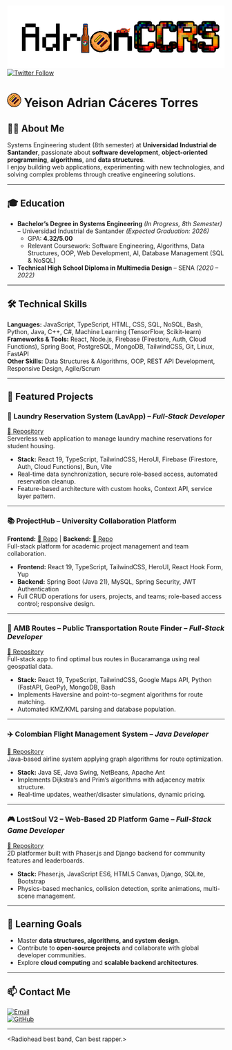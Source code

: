 ![](./Media/AdrianCCRS.png)  
[![Twitter Follow](https://img.shields.io/twitter/follow/AdrianCCRS?style=social)](https://x.com/AdrianCCRS)  

# ![](./Media/arepa%202.png) Yeison Adrian Cáceres Torres  

## 👨‍💻 About Me  
Systems Engineering student (8th semester) at **Universidad Industrial de Santander**, passionate about **software development**, **object-oriented programming**, **algorithms**, and **data structures**.  
I enjoy building web applications, experimenting with new technologies, and solving complex problems through creative engineering solutions.  

---

## 🎓 Education  
- **Bachelor’s Degree in Systems Engineering** *(In Progress, 8th Semester)* – Universidad Industrial de Santander *(Expected Graduation: 2026)*  
  - GPA: **4.32/5.00**  
  - Relevant Coursework: Software Engineering, Algorithms, Data Structures, OOP, Web Development, AI, Database Management (SQL & NoSQL)  
- **Technical High School Diploma in Multimedia Design** – SENA *(2020 – 2022)*  

---

## 🛠️ Technical Skills  

**Languages:** JavaScript, TypeScript, HTML, CSS, SQL, NoSQL, Bash, Python, Java, C++, C#, Machine Learning (TensorFlow, Scikit-learn)  
**Frameworks & Tools:** React, Node.js, Firebase (Firestore, Auth, Cloud Functions), Spring Boot, PostgreSQL, MongoDB, TailwindCSS, Git, Linux, FastAPI  
**Other Skills:** Data Structures & Algorithms, OOP, REST API Development, Responsive Design, Agile/Scrum  

---

## 🚀 Featured Projects  

### 🧺 Laundry Reservation System (LavApp) – *Full-Stack Developer*  
[🔗 Repository](https://github.com/AdrianCCRS/lavapp)  
Serverless web application to manage laundry machine reservations for student housing.  
- **Stack:** React 19, TypeScript, TailwindCSS, HeroUI, Firebase (Firestore, Auth, Cloud Functions), Bun, Vite  
- Real-time data synchronization, secure role-based access, automated reservation cleanup.  
- Feature-based architecture with custom hooks, Context API, service layer pattern.  

---

### 📚 ProjectHub – University Collaboration Platform  
**Frontend:** [🔗 Repo](https://github.com/AdrianCCRS/ProjectHub-Frontend) | **Backend:** [🔗 Repo](https://github.com/AdrianCCRS/ProjectHub-Backend)  
Full-stack platform for academic project management and team collaboration.  
- **Frontend:** React 19, TypeScript, TailwindCSS, HeroUI, React Hook Form, Yup  
- **Backend:** Spring Boot (Java 21), MySQL, Spring Security, JWT Authentication  
- Full CRUD operations for users, projects, and teams; role-based access control; responsive design.  

---

### 🚌 AMB Routes – Public Transportation Route Finder – *Full-Stack Developer*  
[🔗 Repository](https://github.com/AdrianCCRS/AMB-Routes)  
Full-stack app to find optimal bus routes in Bucaramanga using real geospatial data.  
- **Stack:** React 19, TypeScript, TailwindCSS, Google Maps API, Python (FastAPI, GeoPy), MongoDB, Bash  
- Implements Haversine and point-to-segment algorithms for route matching.  
- Automated KMZ/KML parsing and database population.  

---

### ✈️ Colombian Flight Management System – *Java Developer*  
[🔗 Repository](https://github.com/YeisonCcrs/SistemasDeVuelos_EDA)  
Java-based airline system applying graph algorithms for route optimization.  
- **Stack:** Java SE, Java Swing, NetBeans, Apache Ant  
- Implements Dijkstra’s and Prim’s algorithms with adjacency matrix structure.  
- Real-time updates, weather/disaster simulations, dynamic pricing.  

---

### 🎮 LostSoul V2 – Web-Based 2D Platform Game – *Full-Stack Game Developer*  
[🔗 Repository](https://github.com/YeisonCcrs/LostSoul_V2)  
2D platformer built with Phaser.js and Django backend for community features and leaderboards.  
- **Stack:** Phaser.js, JavaScript ES6, HTML5 Canvas, Django, SQLite, Bootstrap  
- Physics-based mechanics, collision detection, sprite animations, multi-scene management.  

---

## 🎯 Learning Goals  
- Master **data structures, algorithms, and system design**.  
- Contribute to **open-source projects** and collaborate with global developer communities.  
- Explore **cloud computing** and **scalable backend architectures**.  

---

## 📫 Contact Me  
[![Email](https://img.shields.io/badge/yeadcato@gmail.com-email_personal-D14836?style=for-the-badge&logo=gmail&logoColor=red&labelColor=101010)](mailto:yeadcato@gmail.com)  
[![GitHub](https://img.shields.io/badge/GitHub-AdrianCCRS-181717?style=for-the-badge&logo=github)](https://github.com/AdrianCCRS)  

---

<Radiohead best band, Can best rapper.>

